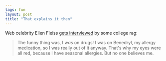 ```yaml
---
tags: fun
layout: post
title: "That explains it then"
---
```




Web celebrity Ellen Fleiss <a href="http://www.browndailyherald.com/post/stories.asp?ID=269">gets interviewed</a> by some college rag:

<blockquote>The funny thing was, I <em>was</em> on drugs! I was on Benedryl, my allergy medication, so I was really out of it anyway. That's why my eyes were all red, because I have seasonal allergies. But no one believes me.</blockquote>


